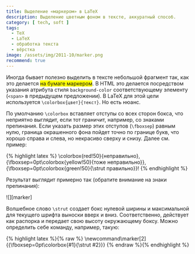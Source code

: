 ```yaml
---
title: Выделение «маркером» в LaTeX
description: Выделение цветным фоном в тексте, аккуратный способ.
category: [ tech, soft ]
tags:
  - TeX
  - LaTeX
  - обработка текста
  - вёрстка
image: /assets/img/2011-10/marker.png
recommend: true
---
```

Иногда бывает полезно выделить в тексте небольшой фрагмент так, как это делается
<span style="background-color: yellow;">на бумаге маркером</span>. В HTML это делается посредством указания атрибута стиля
`background-color` соответствующему элементу (`<span>` в предыдущем предложении). В LaTeX для этой цели используется
`\colorbox{цвет}{текст}`. Но есть нюанс.

<!--more-->

По умолчанию `\colorbox` вставляет отступы со всех сторон бокса, что неприятно выглядит, если тот граничит, например,
со знаками препинания. Если указать размер этих отступов (`\fboxsep`) равным нулю, граница окрашенного фона пойдет точно
по границе букв, что хорошо справа и слева, но некрасиво сверху и снизу. Далее см. пример:

{% highlight latex %}
\colorbox{red!50}{неправильно}, {\fboxsep=0pt\colorbox{yellow!50}{тоже
неправильно}}, {\fboxsep=0pt\colorbox{green!50}{\strut правильно}}!
{% endhighlight %}

Результат выглядит примерно так (обратите внимание на знаки препинания):

<div class="center-box" style="width: 384px;">
![][marker]
</div>

Волшебное слово `\strut` создает бокс нулевой ширины и максимальной для текущего шрифта выноски вверх и вниз. Соответственно,
действует как распорка и передает свою высоту окружающему боксу. Можно определить себе команду, например, такую:

{% highlight latex %}{% raw %}
\newcommand\marker[2]{{\fboxsep=0pt\colorbox{#1}{\strut #2}}}
{% endraw %}{% endhighlight %}

[marker]: /assets/img/2011-10/marker.png
